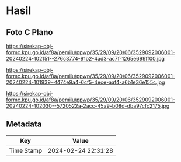 # Hasil

## Foto C Plano

https://sirekap-obj-formc.kpu.go.id/af8a/pemilu/ppwp/35/29/09/20/06/3529092006001-20240224-102151--276c3774-91b2-4ad3-ac7f-1265e699ff00.jpg

https://sirekap-obj-formc.kpu.go.id/af8a/pemilu/ppwp/35/29/09/20/06/3529092006001-20240224-101939--f474e9a4-6cf5-4ece-aaf4-a6b1e36e155c.jpg

https://sirekap-obj-formc.kpu.go.id/af8a/pemilu/ppwp/35/29/09/20/06/3529092006001-20240224-102030--5720522a-2acc-45a9-b08d-dba97cfc2175.jpg


## Metadata

| Key        | Value               |
| ---------- | ------------------- |
| Time Stamp | 2024-02-24 22:31:28 |



